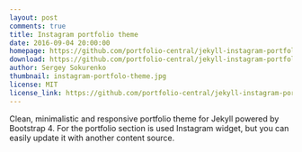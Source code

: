 ```yaml
---
layout: post
comments: true
title: Instagram portfolio theme
date: 2016-09-04 20:00:00
homepage: https://github.com/portfolio-central/jekyll-instagram-portfolio-theme
download: https://github.com/portfolio-central/jekyll-instagram-portfolio-theme/archive/gh-pages.zip
author: Sergey Sokurenko
thumbnail: instagram-portfolo-theme.jpg
license: MIT
license_link: https://github.com/portfolio-central/jekyll-instagram-portfolio-theme/blob/gh-pages/LICENSE.md
---
```


Clean, minimalistic and responsive portfolio theme for Jekyll powered by Bootstrap 4. For the portfolio section is used Instagram widget, but you can easily update it with another content source.
